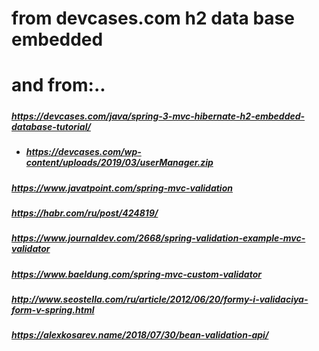 # from devcases.com h2 data base embedded
# and from:..
##### 				

##### https://devcases.com/java/spring-3-mvc-hibernate-h2-embedded-database-tutorial/

- ##### https://devcases.com/wp-content/uploads/2019/03/userManager.zip

##### https://www.javatpoint.com/spring-mvc-validation
##### https://habr.com/ru/post/424819/
##### https://www.journaldev.com/2668/spring-validation-example-mvc-validator
##### https://www.baeldung.com/spring-mvc-custom-validator
##### http://www.seostella.com/ru/article/2012/06/20/formy-i-validaciya-form-v-spring.html
##### https://alexkosarev.name/2018/07/30/bean-validation-api/

